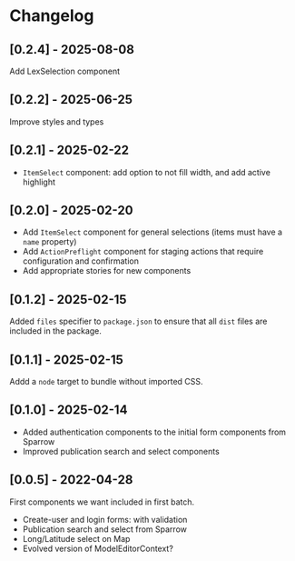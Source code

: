 # Changelog

## [0.2.4] - 2025-08-08

Add LexSelection component

## [0.2.2] - 2025-06-25

Improve styles and types

## [0.2.1] - 2025-02-22

- `ItemSelect` component: add option to not fill width, and add active highlight

## [0.2.0] - 2025-02-20

- Add `ItemSelect` component for general selections (items must have a `name`
  property)
- Add `ActionPreflight` component for staging actions that require configuration
  and confirmation
- Add appropriate stories for new components

## [0.1.2] - 2025-02-15

Added `files` specifier to `package.json` to ensure that all `dist` files are
included in the package.

## [0.1.1] - 2025-02-15

Addd a `node` target to bundle without imported CSS.

## [0.1.0] - 2025-02-14

- Added authentication components to the initial form components from Sparrow
- Improved publication search and select components

## [0.0.5] - 2022-04-28

First components we want included in first batch.

- Create-user and login forms: with validation
- Publication search and select from Sparrow
- Long/Latitude select on Map
- Evolved version of ModelEditorContext?
